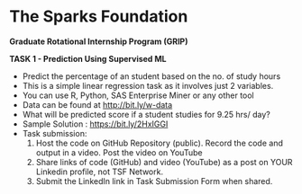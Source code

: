 # The Sparks Foundation  
**Graduate Rotational Internship Program (GRIP)**  

**TASK 1 - Prediction Using Supervised ML**

* Predict the percentage of an student based on the no. of study hours  
* This is a simple linear regression task as it involves just 2 variables.  
* You can use R, Python, SAS Enterprise Miner or any other tool  
* Data can be found at http://bit.ly/w-data  
* What will be predicted score if a student studies for 9.25 hrs/ day?  
* Sample Solution : https://bit.ly/2HxIGGI  
* Task submission:  
  1. Host the code on GitHub Repository (public). Record the code and output in a video. Post the video on YouTube  
  2. Share links of code (GitHub) and video (YouTube) as a post on YOUR Linkedin profile, not TSF Network.  
  3. Submit the LinkedIn link in Task Submission Form when shared.
